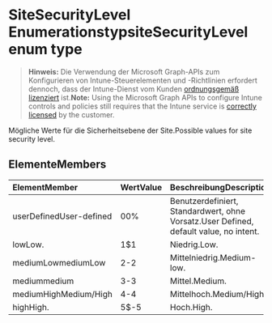 # <a name="sitesecuritylevel-enum-type"></a><span data-ttu-id="65224-101">SiteSecurityLevel Enumerationstyp</span><span class="sxs-lookup"><span data-stu-id="65224-101">siteSecurityLevel enum type</span></span>

> <span data-ttu-id="65224-102">**Hinweis:** Die Verwendung der Microsoft Graph-APIs zum Konfigurieren von Intune-Steuerelementen und -Richtlinien erfordert dennoch, dass der Intune-Dienst vom Kunden [ordnungsgemäß lizenziert](https://go.microsoft.com/fwlink/?linkid=839381) ist.</span><span class="sxs-lookup"><span data-stu-id="65224-102">**Note:** Using the Microsoft Graph APIs to configure Intune controls and policies still requires that the Intune service is [correctly licensed](https://go.microsoft.com/fwlink/?linkid=839381) by the customer.</span></span>

<span data-ttu-id="65224-103">Mögliche Werte für die Sicherheitsebene der Site.</span><span class="sxs-lookup"><span data-stu-id="65224-103">Possible values for site security level.</span></span>
## <a name="members"></a><span data-ttu-id="65224-104">Elemente</span><span class="sxs-lookup"><span data-stu-id="65224-104">Members</span></span>
|<span data-ttu-id="65224-105">Element</span><span class="sxs-lookup"><span data-stu-id="65224-105">Member</span></span>|<span data-ttu-id="65224-106">Wert</span><span class="sxs-lookup"><span data-stu-id="65224-106">Value</span></span>|<span data-ttu-id="65224-107">Beschreibung</span><span class="sxs-lookup"><span data-stu-id="65224-107">Description</span></span>|
|:---|:---|:---|
|<span data-ttu-id="65224-108">userDefined</span><span class="sxs-lookup"><span data-stu-id="65224-108">User-defined</span></span>|<span data-ttu-id="65224-109">0</span><span class="sxs-lookup"><span data-stu-id="65224-109">0%</span></span>|<span data-ttu-id="65224-110">Benutzerdefiniert, Standardwert, ohne Vorsatz.</span><span class="sxs-lookup"><span data-stu-id="65224-110">User Defined, default value, no intent.</span></span>|
|<span data-ttu-id="65224-111">low</span><span class="sxs-lookup"><span data-stu-id="65224-111">Low.</span></span>|<span data-ttu-id="65224-112">1</span><span class="sxs-lookup"><span data-stu-id="65224-112">$1</span></span>|<span data-ttu-id="65224-113">Niedrig.</span><span class="sxs-lookup"><span data-stu-id="65224-113">Low.</span></span>|
|<span data-ttu-id="65224-114">mediumLow</span><span class="sxs-lookup"><span data-stu-id="65224-114">mediumLow</span></span>|<span data-ttu-id="65224-115">2</span><span class="sxs-lookup"><span data-stu-id="65224-115">-2</span></span>|<span data-ttu-id="65224-116">Mittelniedrig.</span><span class="sxs-lookup"><span data-stu-id="65224-116">Medium-low.</span></span>|
|<span data-ttu-id="65224-117">medium</span><span class="sxs-lookup"><span data-stu-id="65224-117">medium</span></span>|<span data-ttu-id="65224-118">3</span><span class="sxs-lookup"><span data-stu-id="65224-118">-3</span></span>|<span data-ttu-id="65224-119">Mittel.</span><span class="sxs-lookup"><span data-stu-id="65224-119">Medium.</span></span>|
|<span data-ttu-id="65224-120">mediumHigh</span><span class="sxs-lookup"><span data-stu-id="65224-120">Medium/High</span></span>|<span data-ttu-id="65224-121">4</span><span class="sxs-lookup"><span data-stu-id="65224-121">-4</span></span>|<span data-ttu-id="65224-122">Mittelhoch.</span><span class="sxs-lookup"><span data-stu-id="65224-122">Medium/High</span></span>|
|<span data-ttu-id="65224-123">high</span><span class="sxs-lookup"><span data-stu-id="65224-123">High.</span></span>|<span data-ttu-id="65224-124">5</span><span class="sxs-lookup"><span data-stu-id="65224-124">$-5</span></span>|<span data-ttu-id="65224-125">Hoch.</span><span class="sxs-lookup"><span data-stu-id="65224-125">High.</span></span>|



